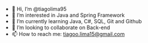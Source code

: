- 👋 Hi, I’m @tiagolima95
- 👀 I’m interested in Java and Spring Framework
- 🌱 I’m currently learning Java, C#, SQL, Git and Github
- 💞️ I’m looking to collaborate on Back-end
- 📫 How to reach me: tiagoo.lima15@gmail.com

<!---
tiagolima95/tiagolima95 is a ✨ special ✨ repository because its `README.md` (this file) appears on your GitHub profile.
You can click the Preview link to take a look at your changes.
--->
